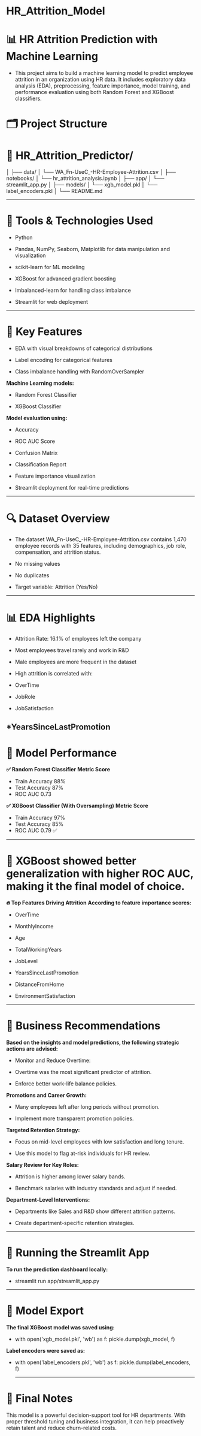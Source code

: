 # HR_Attrition_Model

# 📊 HR Attrition Prediction with Machine Learning
* This project aims to build a machine learning model to predict employee attrition in an organization using HR data. It includes exploratory data analysis (EDA), preprocessing, feature importance, model training, and performance evaluation using both Random Forest and XGBoost classifiers.

# 🗂️ Project Structure

# 📁 HR_Attrition_Predictor/
│
├── data/
│   └── WA_Fn-UseC_-HR-Employee-Attrition.csv
│
├── notebooks/
│   └── hr_attrition_analysis.ipynb
│
├── app/
│   └── streamlit_app.py
│
├── models/
│   └── xgb_model.pkl
│   └── label_encoders.pkl
│
└── README.md

---


# 🧰 Tools & Technologies Used
* Python

* Pandas, NumPy, Seaborn, Matplotlib for data manipulation and visualization

* scikit-learn for ML modeling

* XGBoost for advanced gradient boosting

* Imbalanced-learn for handling class imbalance

* Streamlit for web deployment
---
# 📌 Key Features
* EDA with visual breakdowns of categorical distributions

* Label encoding for categorical features

* Class imbalance handling with RandomOverSampler

**Machine Learning models:**

* Random Forest Classifier

* XGBoost Classifier

**Model evaluation using:**

* Accuracy

* ROC AUC Score

* Confusion Matrix

* Classification Report

* Feature importance visualization

* Streamlit deployment for real-time predictions
---
# 🔍 Dataset Overview
* The dataset WA_Fn-UseC_-HR-Employee-Attrition.csv contains 1,470 employee records with 35 features, including demographics, job role, compensation, and attrition status.

* No missing values

* No duplicates

* Target variable: Attrition (Yes/No)
---

# 📊 EDA Highlights
* Attrition Rate: 16.1% of employees left the company

* Most employees travel rarely and work in R&D

* Male employees are more frequent in the dataset

* High attrition is correlated with:

* OverTime

* JobRole

* JobSatisfaction

*YearsSinceLastPromotion
---

# 🧪 Model Performance

**✅ Random Forest Classifier**
**Metric	Score**
* Train Accuracy	88%
* Test Accuracy	87%
* ROC AUC	0.73

**✅ XGBoost Classifier (With Oversampling)**
**Metric	Score**
* Train Accuracy	97%
* Test Accuracy	85%
* ROC AUC	0.79 ✅
---

# 🚀 XGBoost showed better generalization with higher ROC AUC, making it the final model of choice.

**🔥 Top Features Driving Attrition**
**According to feature importance scores:**

* OverTime

* MonthlyIncome

* Age

* TotalWorkingYears

* JobLevel

* YearsSinceLastPromotion

* DistanceFromHome

* EnvironmentSatisfaction
---

# 🧠 Business Recommendations
**Based on the insights and model predictions, the following strategic actions are advised:**

* Monitor and Reduce Overtime:

* Overtime was the most significant predictor of attrition.

* Enforce better work-life balance policies.

**Promotions and Career Growth:**

* Many employees left after long periods without promotion.

* Implement more transparent promotion policies.

**Targeted Retention Strategy:**

* Focus on mid-level employees with low satisfaction and long tenure.

* Use this model to flag at-risk individuals for HR review.

**Salary Review for Key Roles:**

* Attrition is higher among lower salary bands.

* Benchmark salaries with industry standards and adjust if needed.

**Department-Level Interventions:**

* Departments like Sales and R&D show different attrition patterns.

* Create department-specific retention strategies.
---

# 🚀 Running the Streamlit App
**To run the prediction dashboard locally:**

* streamlit run app/streamlit_app.py

--- 
# 💾 Model Export
**The final XGBoost model was saved using:**

* with open('xgb_model.pkl', 'wb') as f:
    pickle.dump(xgb_model, f)
  
**Label encoders were saved as:**

* with open('label_encoders.pkl', 'wb') as f:
    pickle.dump(label_encoders, f)

  ---
  
# 📌 Final Notes
This model is a powerful decision-support tool for HR departments. With proper threshold tuning and business integration, it can help proactively retain talent and reduce churn-related costs.

